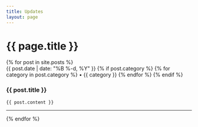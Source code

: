 ```yaml
---
title: Updates
layout: page
---
```


<h1 class="page-title"><span>{{ page.title }}</span></h1>

<section class="posts">
{% for post in site.posts %}
  <article class="post">
    <div class="meta">
      <time>{{ post.date | date: "%B %-d, %Y" }}</time>
      {% if post.category %}
        {% for category in post.category %}
          &bull; {{ category }}
        {% endfor %}
      {% endif %}
    </div>
    <h3>
      {{ post.title }}
    </h3>

    {{ post.content }}
  </article>
  <hr>
{% endfor %}
</section>
